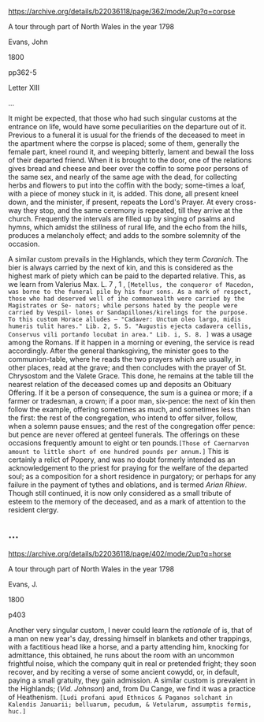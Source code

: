 https://archive.org/details/b22036118/page/362/mode/2up?q=corpse


A tour through part of North Wales in the year 1798

Evans, John

1800

pp362-5

Letter XIII

...

It might be expected, that those who had such singular customs at the entrance on life, would have some peculiarities on the departure out of it. Previous to a funeral it is usual for the friends of the deceased to meet in the apartment where the corpse is placed; some of them, generally the female part, kneel round it, and weeping bitterly, lament and bewail the loss of their departed friend. When it is brought to the door, one of the relations gives bread and cheese and beer over the coffin to some poor persons of the same sex, and nearly of the same age with the dead, for collecting herbs and flowers to put into the coffin with the body; some-times a loaf, with a piece of money stuck in it, is added. This done, all present kneel down, and the minister, if present, repeats the Lord's Prayer. At every cross-way they stop, and the same ceremony is repeated, till they arrive at the church. Frequently the intervals are filled up by singing of psalms and hymns, which amidst the stillness of rural life, and the echo from the hills, produces a melancholy effect; and adds to the sombre solemnity of the occasion.

A similar custom prevails in the Highlands, which they term *Coranich*. The bier is always carried by the next of kin, and this is considered as the highest mark of piety which can be paid to the departed relative. This, as we learn from Valerius Max. L. 7 , 1 , `[Metellus, the conqueror of Macedon, was borne to the funeral pile by his four sons. As a mark of respect, those who had deserved well of ihe commonwealth were carried by the Magistrates or Se- nators; while persons hated by the people were carried by Vespil- lones or Sandapillones/kirelings for the purpose. To this custom Horace alludes — "Cadaver: Unctum oleo largo, midis humeris tulit hares." Lib. 2, S. 5. "Augustis ejecta cadavera cellis, Conservus vili portando locubat in area." Lib. i, S. 8. ]` was a usage among the Romans. If it happen in a morning or evening, the service is read accordingly. After the general thanksgiving, the minister goes to the communion-table, where he reads the two prayers which are usually, in other places, read at the grave; and then concludes with the prayer of St. Chrysostom and the Valete Grace. This done, he remains at the table till the nearest relation of the deceased comes up and deposits an Obituary Offering. If it be a person of consequence, the sum is a guinea or more; if a farmer or tradesman, a crown; if a poor man, six-pence: the next of kin then follow the example, offering sometimes as much, and sometimes less than the first: the rest of the congregation, who intend to offer silver, follow, when a solemn pause ensues; and the rest of the congregation offer pence: but pence are never offered at genteel funerals. The offerings on these occasions frequently amount to eight or ten pounds.`[Those of Caernarvon amount to little short of one hundred pounds per annum.]` This is certainly a relict of Popery, and was no doubt formerly intended as an acknowledgement to the priest for praying for the welfare of the departed soul; as a composition for a short residence in purgatory; or perhaps for any failure in the payment of tythes and oblations, and is termed *Arian Rhiew*. Though still continued, it is now only considered as a small tribute of esteem to the memory of the deceased, and as a mark of attention to the resident clergy.

...
---

https://archive.org/details/b22036118/page/402/mode/2up?q=horse

A tour through part of North Wales in the year 1798

Evans, J.

1800

p403

Another very singular custom, I never could learn the *rationale* of is, that of a man on new year's day, dressing himself in blankets and other trappings, with a factitious head like a horse, and a party attending him, knocking for admittance, this obtained, he runs about the room with an uncommon frightful noise, which the company quit in real or pretended fright; they soon recover, and by reciting a verse of some ancient cowydd, or, in default, paying a small gratuity, they gain admission. A similar custom is prevalent in the Highlands; (*Vid. Johnson*) and, from Du Cange, we find it was a practice of Heathenism. `[Ludi profani apud Ethnicos & Paganos solchant in Kalendis Januarii; belluarum, pecudum, & Vetularum, assumptis formis, huc.]`
